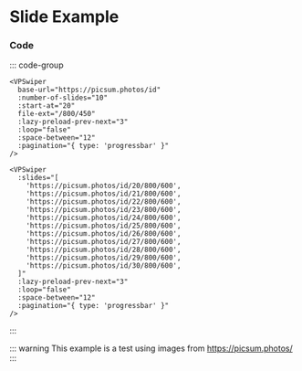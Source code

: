 # Slide Example

<!--@include: ./parts/links.md-->

<VPSwiper
base-url="https://picsum.photos/id"
:number-of-slides="10"
:start-at="20"
file-ext="/800/450"
:navigation="false"
:loop="false"
:lazy-preload-prev-next="3"
:space-between="12"
:pagination="{ type: 'progressbar' }"
/>

### Code

::: code-group

```vue [Dynamic URLs ~vscode-icons:file-type-codekit~]
<VPSwiper
  base-url="https://picsum.photos/id"
  :number-of-slides="10"
  :start-at="20"
  file-ext="/800/450"
  :lazy-preload-prev-next="3"
  :loop="false"
  :space-between="12"
  :pagination="{ type: 'progressbar' }"
/>
```

```vue [Slides ~vscode-icons:file-type-text~]
<VPSwiper
  :slides="[
    'https://picsum.photos/id/20/800/600',
    'https://picsum.photos/id/21/800/600',
    'https://picsum.photos/id/22/800/600',
    'https://picsum.photos/id/23/800/600',
    'https://picsum.photos/id/24/800/600',
    'https://picsum.photos/id/25/800/600',
    'https://picsum.photos/id/26/800/600',
    'https://picsum.photos/id/27/800/600',
    'https://picsum.photos/id/28/800/600',
    'https://picsum.photos/id/29/800/600',
    'https://picsum.photos/id/30/800/600',
  ]"
  :lazy-preload-prev-next="3"
  :loop="false"
  :space-between="12"
  :pagination="{ type: 'progressbar' }"
/>
```

:::

::: warning
This example is a test using images from https://picsum.photos/
:::
